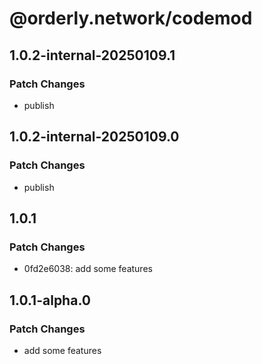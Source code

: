 # @orderly.network/codemod

## 1.0.2-internal-20250109.1

### Patch Changes

- publish

## 1.0.2-internal-20250109.0

### Patch Changes

- publish

## 1.0.1

### Patch Changes

- 0fd2e6038: add some features

## 1.0.1-alpha.0

### Patch Changes

- add some features
